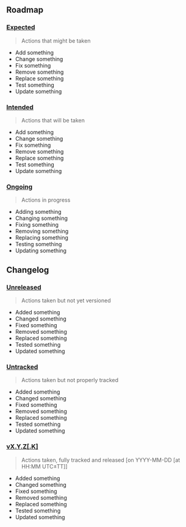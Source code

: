 ## Roadmap

### [Expected](#expected)

> Actions that might be taken

- Add something
- Change something
- Fix something
- Remove something
- Replace something
- Test something
- Update something

### [Intended](#intended)

> Actions that will be taken

- Add something
- Change something
- Fix something
- Remove something
- Replace something
- Test something
- Update something

### [Ongoing](#ongoing)

> Actions in progress

- Adding something
- Changing something
- Fixing something
- Removing something
- Replacing something
- Testing something
- Updating something

## Changelog

### [Unreleased](#unreleased)

> Actions taken but not yet versioned

- Added something
- Changed something
- Fixed something
- Removed something
- Replaced something
- Tested something
- Updated something

### [Untracked](#untracked)

> Actions taken but not properly tracked

- Added something
- Changed something
- Fixed something
- Removed something
- Replaced something
- Tested something
- Updated something

### [vX.Y.Z[.K]](#vxyzk)

> Actions taken, fully tracked and released [on YYYY-MM-DD [at HH:MM UTC±TT]]

- Added something
- Changed something
- Fixed something
- Removed something
- Replaced something
- Tested something
- Updated something